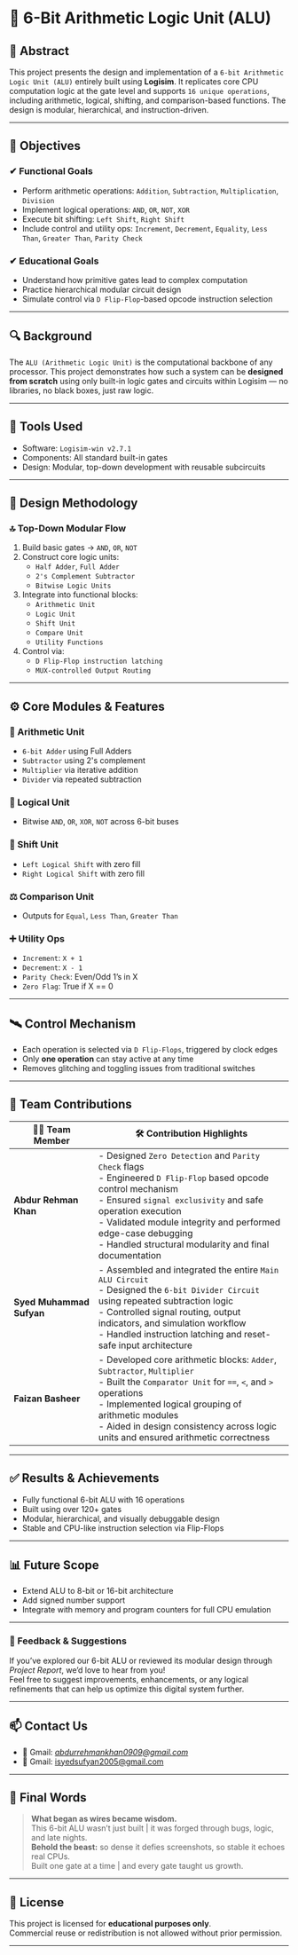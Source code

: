 # 🧠 6-Bit Arithmetic Logic Unit (ALU)

## 📌 Abstract

This project presents the design and implementation of a `6-bit Arithmetic Logic Unit (ALU)` entirely built using **Logisim**. It replicates core CPU computation logic at the gate level and supports `16 unique operations`, including arithmetic, logical, shifting, and comparison-based functions. The design is modular, hierarchical, and instruction-driven.

---

## 🎯 Objectives

### ✔ Functional Goals

* Perform arithmetic operations: `Addition`, `Subtraction`, `Multiplication`, `Division`
* Implement logical operations: `AND`, `OR`, `NOT`, `XOR`
* Execute bit shifting: `Left Shift`, `Right Shift`
* Include control and utility ops: `Increment`, `Decrement`, `Equality`, `Less Than`, `Greater Than`, `Parity Check`

### ✔ Educational Goals

* Understand how primitive gates lead to complex computation
* Practice hierarchical modular circuit design
* Simulate control via `D Flip-Flop`-based opcode instruction selection

---

## 🔍 Background

The `ALU (Arithmetic Logic Unit)` is the computational backbone of any processor. This project demonstrates how such a system can be **designed from scratch** using only built-in logic gates and circuits within Logisim — no libraries, no black boxes, just raw logic.

---

## 🧰 Tools Used

* Software: `Logisim-win v2.7.1`
* Components: All standard built-in gates
* Design: Modular, top-down development with reusable subcircuits

---

## 🧩 Design Methodology

### 🔝 Top-Down Modular Flow

1. Build basic gates → `AND`, `OR`, `NOT`
2. Construct core logic units:
   * `Half Adder`, `Full Adder`
   * `2's Complement Subtractor`
   * `Bitwise Logic Units`
3. Integrate into functional blocks:
   * `Arithmetic Unit`
   * `Logic Unit`
   * `Shift Unit`
   * `Compare Unit`
   * `Utility Functions`
4. Control via:
   * `D Flip-Flop instruction latching`
   * `MUX-controlled Output Routing`

---

## ⚙️ Core Modules & Features

### 🔢 Arithmetic Unit
* `6-bit Adder` using Full Adders
* `Subtractor` using 2's complement
* `Multiplier` via iterative addition
* `Divider` via repeated subtraction

### 🧪 Logical Unit
* Bitwise `AND`, `OR`, `XOR`, `NOT` across 6-bit buses

### 🔁 Shift Unit
* `Left Logical Shift` with zero fill
* `Right Logical Shift` with zero fill

### ⚖ Comparison Unit
* Outputs for `Equal`, `Less Than`, `Greater Than`

### ➕ Utility Ops
* `Increment`: `X + 1`
* `Decrement`: `X - 1`
* `Parity Check`: Even/Odd 1’s in X
* `Zero Flag`: True if X == 0

---

## 🛰️ Control Mechanism

* Each operation is selected via `D Flip-Flops`, triggered by clock edges
* Only **one operation** can stay active at any time
* Removes glitching and toggling issues from traditional switches

---
## 👥 Team Contributions

| 👨‍💻 **Team Member**         | 🛠️ **Contribution Highlights**                                                                                                 |
|----------------------------|----------------------------------------------------------------------------------------------------------------------------------|
| **Abdur Rehman Khan**      | - Designed `Zero Detection` and `Parity Check` flags <br> - Engineered `D Flip-Flop` based opcode control mechanism <br> - Ensured `signal exclusivity` and safe operation execution <br> - Validated module integrity and performed edge-case debugging <br> - Handled structural modularity and final documentation |
| **Syed Muhammad Sufyan**   | - Assembled and integrated the entire `Main ALU Circuit` <br> - Designed the `6-bit Divider Circuit` using repeated subtraction logic <br> - Controlled signal routing, output indicators, and simulation workflow <br> - Handled instruction latching and reset-safe input architecture |
| **Faizan Basheer**         | - Developed core arithmetic blocks: `Adder`, `Subtractor`, `Multiplier` <br> - Built the `Comparator Unit` for `==`, `<`, and `>` operations <br> - Implemented logical grouping of arithmetic modules <br> - Aided in design consistency across logic units and ensured arithmetic correctness |

---

## ✅ Results & Achievements

* Fully functional 6-bit ALU with 16 operations
* Built using over 120+ gates
* Modular, hierarchical, and visually debuggable design
* Stable and CPU-like instruction selection via Flip-Flops

---

## 📊 Future Scope

* Extend ALU to 8-bit or 16-bit architecture
* Add signed number support
* Integrate with memory and program counters for full CPU emulation

---
### 💬 Feedback & Suggestions

If you’ve explored our 6-bit ALU or reviewed its modular design through _Project Report_, we’d love to hear from you!  
Feel free to suggest improvements, enhancements, or any logical refinements that can help us optimize this digital system further.

---

## 📫 Contact Us

- 📧 Gmail: [_abdurrehmankhan0909@gmail.com_](mailto:abdurrehmankhan0909@gmail.com)
- 📧 Gmail: [isyedsufyan2005@gmail.com](mailto:isyedsufyan2005@gmail.com) 

---

## 💬 Final Words

> **What began as wires became wisdom.**  
> This 6-bit ALU wasn’t just built | it was forged through bugs, logic, and late nights.  
> **Behold the beast:** so dense it defies screenshots, so stable it echoes real CPUs.  
> Built one gate at a time | and every gate taught us growth.

---

## 📜 License

This project is licensed for **educational purposes only**.  
Commercial reuse or redistribution is not allowed without prior permission.

---

